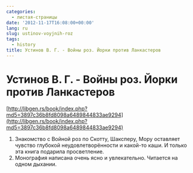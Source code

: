 ```yaml
---
categories:
  - листая-страницы
date: '2012-11-17T16:08:00+00:00'
lang: ru
slug: ustinov-voyjnih-roz
tags:
  - history
title: Устинов В. Г. - Войны роз. Йорки против Ланкастеров
---
```



# Устинов В. Г. - Войны роз. Йорки против Ланкастеров ##
[http://libgen.rs/book/index.php?md5=3897c36b8fd8098a6489844833ae9294](http://libgen.rs/book/index.php?md5=3897c36b8fd8098a6489844833ae9294)  

1. Знакомство с Войной роз по Скотту, Шаксперу, Мору оставляет чувство глубокой неудовлетворённости и какой-то каши. И только эта книга подарила просветление.  
2. Монография написана очень ясно и увлекательно. Читается на одном дыхании.
